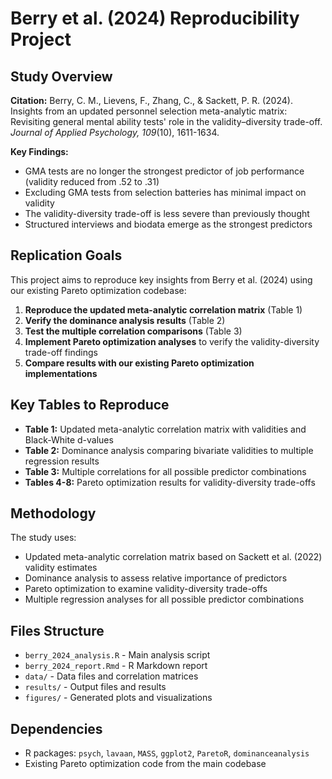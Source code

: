 # Berry et al. (2024) Reproducibility Project

## Study Overview

**Citation:** Berry, C. M., Lievens, F., Zhang, C., & Sackett, P. R. (2024). Insights from an updated personnel selection meta-analytic matrix: Revisiting general mental ability tests' role in the validity–diversity trade-off. *Journal of Applied Psychology, 109*(10), 1611-1634.

**Key Findings:**
- GMA tests are no longer the strongest predictor of job performance (validity reduced from .52 to .31)
- Excluding GMA tests from selection batteries has minimal impact on validity
- The validity-diversity trade-off is less severe than previously thought
- Structured interviews and biodata emerge as the strongest predictors

## Replication Goals

This project aims to reproduce key insights from Berry et al. (2024) using our existing Pareto optimization codebase:

1. **Reproduce the updated meta-analytic correlation matrix** (Table 1)
2. **Verify the dominance analysis results** (Table 2) 
3. **Test the multiple correlation comparisons** (Table 3)
4. **Implement Pareto optimization analyses** to verify the validity-diversity trade-off findings
5. **Compare results with our existing Pareto optimization implementations**

## Key Tables to Reproduce

- **Table 1:** Updated meta-analytic correlation matrix with validities and Black-White d-values
- **Table 2:** Dominance analysis comparing bivariate validities to multiple regression results
- **Table 3:** Multiple correlations for all possible predictor combinations
- **Tables 4-8:** Pareto optimization results for validity-diversity trade-offs

## Methodology

The study uses:
- Updated meta-analytic correlation matrix based on Sackett et al. (2022) validity estimates
- Dominance analysis to assess relative importance of predictors
- Pareto optimization to examine validity-diversity trade-offs
- Multiple regression analyses for all possible predictor combinations

## Files Structure

- `berry_2024_analysis.R` - Main analysis script
- `berry_2024_report.Rmd` - R Markdown report
- `data/` - Data files and correlation matrices
- `results/` - Output files and results
- `figures/` - Generated plots and visualizations

## Dependencies

- R packages: `psych`, `lavaan`, `MASS`, `ggplot2`, `ParetoR`, `dominanceanalysis`
- Existing Pareto optimization code from the main codebase 
